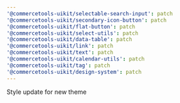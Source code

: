 ```yaml
---
'@commercetools-uikit/selectable-search-input': patch
'@commercetools-uikit/secondary-icon-button': patch
'@commercetools-uikit/flat-button': patch
'@commercetools-uikit/select-utils': patch
'@commercetools-uikit/data-table': patch
'@commercetools-uikit/link': patch
'@commercetools-uikit/text': patch
'@commercetools-uikit/calendar-utils': patch
'@commercetools-uikit/tag': patch
'@commercetools-uikit/design-system': patch
---
```


Style update for new theme
